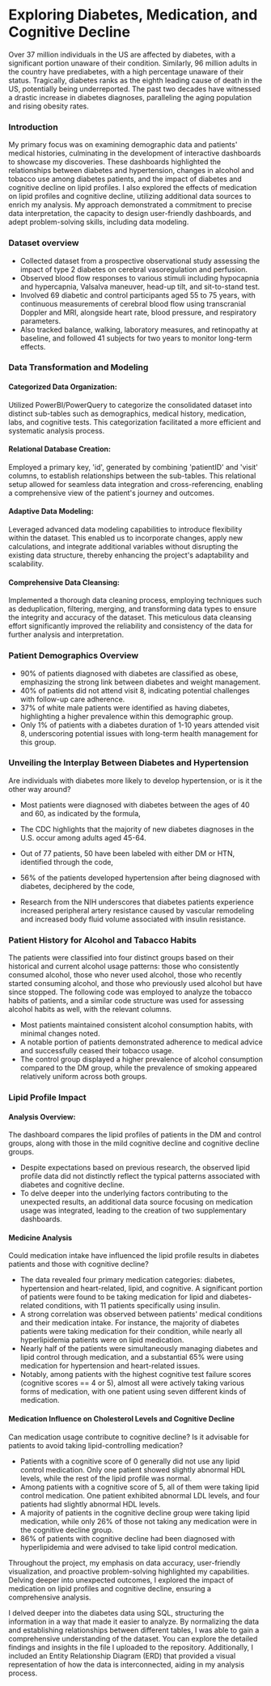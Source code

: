 # Exploring Diabetes, Medication, and Cognitive Decline

Over 37 million individuals in the US are affected by diabetes, with a significant portion unaware of their condition. Similarly, 96 million adults in the country have prediabetes, with a high percentage unaware of their status. Tragically, diabetes ranks as the eighth leading cause of death in the US, potentially being underreported. The past two decades have witnessed a drastic increase in diabetes diagnoses, paralleling the aging population and rising obesity rates.



### Introduction
My primary focus was on examining demographic data and patients' medical histories, culminating in the development of interactive dashboards to showcase my discoveries. These dashboards highlighted the relationships between diabetes and hypertension, changes in alcohol and tobacco use among diabetes patients, and the impact of diabetes and cognitive decline on lipid profiles. I also explored the effects of medication on lipid profiles and cognitive decline, utilizing additional data sources to enrich my analysis. My approach demonstrated a commitment to precise data interpretation, the capacity to design user-friendly dashboards, and adept problem-solving skills, including data modeling.

### Dataset overview
* Collected dataset from a prospective observational study assessing the impact of type 2 diabetes on cerebral vasoregulation and perfusion.
* Observed blood flow responses to various stimuli including hypocapnia and hypercapnia, Valsalva maneuver, head-up tilt, and sit-to-stand test.
* Involved 69 diabetic and control participants aged 55 to 75 years, with continuous measurements of cerebral blood flow using transcranial Doppler and MRI, alongside heart rate, blood pressure, and respiratory parameters.
* Also tracked balance, walking, laboratory measures, and retinopathy at baseline, and followed 41 subjects for two years to monitor long-term effects.
  
### Data Transformation and Modeling 

#### Categorized Data Organization: 
Utilized PowerBI/PowerQuery to categorize the consolidated dataset into distinct sub-tables such as demographics, medical history, medication, labs, and cognitive tests. This categorization facilitated a more efficient and systematic analysis process.
#### Relational Database Creation:
Employed a primary key, 'id', generated by combining 'patientID' and 'visit' columns, to establish relationships between the sub-tables. This relational setup allowed for seamless data integration and cross-referencing, enabling a comprehensive view of the patient's journey and outcomes.
#### Adaptive Data Modeling:
Leveraged advanced data modeling capabilities to introduce flexibility within the dataset. This enabled us to incorporate changes, apply new calculations, and integrate additional variables without disrupting the existing data structure, thereby enhancing the project's adaptability and scalability.


#### Comprehensive Data Cleansing: 
Implemented a thorough data cleaning process, employing techniques such as deduplication, filtering, merging, and transforming data types to ensure the integrity and accuracy of the dataset. This meticulous data cleansing effort significantly improved the reliability and consistency of the data for further analysis and interpretation.

### Patient Demographics Overview
* 90% of patients diagnosed with diabetes are classified as obese, emphasizing the strong link between diabetes and weight management.
* 40% of patients did not attend visit 8, indicating potential challenges with follow-up care adherence.
* 37% of white male patients were identified as having diabetes, highlighting a higher prevalence within this demographic group.
* Only 1% of patients with a diabetes duration of 1-10 years attended visit 8, underscoring potential issues with long-term health management for this group.


### Unveiling the Interplay Between Diabetes and Hypertension

Are individuals with diabetes more likely to develop hypertension, or is it the other way around?
* Most patients were diagnosed with diabetes between the ages of 40 and 60, as indicated by the formula,

* The CDC highlights that the majority of new diabetes diagnoses in the U.S. occur among adults aged 45-64.
* Out of 77 patients, 50 have been labeled with either DM or HTN, identified through the code, 

* 56% of the patients developed hypertension after being diagnosed with diabetes, deciphered by the code,

* Research from the NIH underscores that diabetes patients experience increased peripheral artery resistance caused by vascular remodeling and increased body fluid volume associated with insulin resistance.

### Patient History for Alcohol and Tabacco Habits

The patients were classified into four distinct groups based on their historical and current alcohol usage patterns: those who consistently consumed alcohol, those who never used alcohol, those who recently started consuming alcohol, and those who previously used alcohol but have since stopped. 
The following code was employed to analyze the tobacco habits of patients, and a similar code structure was used for assessing alcohol habits as well, with the relevant columns.

* Most patients maintained consistent alcohol consumption habits, with minimal changes noted. 
* A notable portion of patients demonstrated adherence to medical advice and successfully ceased their tobacco usage. 
* The control group displayed a higher prevalence of alcohol consumption compared to the DM group, while the prevalence of smoking appeared relatively uniform across both groups.

### Lipid Profile Impact


#### Analysis Overview: 
The dashboard compares the lipid profiles of patients in the DM and control groups, along with those in the mild cognitive decline and cognitive decline groups.
* Despite expectations based on previous research, the observed lipid profile data did not distinctly reflect the typical patterns associated with diabetes and cognitive decline. 
* To delve deeper into the underlying factors contributing to the unexpected results, an additional data source focusing on medication usage was integrated, leading to the creation of two supplementary dashboards.

#### Medicine Analysis

Could medication intake have influenced the lipid profile results in diabetes patients and those with cognitive decline?
* The data revealed four primary medication categories: diabetes, hypertension and heart-related, lipid, and cognitive. A significant portion of patients were found to be taking medication for lipid and diabetes-related conditions, with 11 patients specifically using insulin.
* A strong correlation was observed between patients' medical conditions and their medication intake. For instance, the majority of diabetes patients were taking medication for their condition, while nearly all hyperlipidemia patients were on lipid medication.
* Nearly half of the patients were simultaneously managing diabetes and lipid control through medication, and a substantial 65% were using medication for hypertension and heart-related issues.
* Notably, among patients with the highest cognitive test failure scores (cognitive scores == 4 or 5), almost all were actively taking various forms of medication, with one patient using seven different kinds of medication.

#### Medication Influence on Cholesterol Levels and Cognitive Decline

Can medication usage contribute to cognitive decline? 
Is it advisable for patients to avoid taking lipid-controlling medication?
* Patients with a cognitive score of 0 generally did not use any lipid control medication. Only one patient showed slightly abnormal HDL levels, while the rest of the lipid profile was normal.
* Among patients with a cognitive score of 5, all of them were taking lipid control medication. One patient exhibited abnormal LDL levels, and four patients had slightly abnormal HDL levels.
* A majority of patients in the cognitive decline group were taking lipid medication, while only 26% of those not taking any medication were in the cognitive decline group.
* 86% of patients with cognitive decline had been diagnosed with hyperlipidemia and were advised to take lipid control medication.

Throughout the project, my emphasis on data accuracy, user-friendly visualization, and proactive problem-solving highlighted my capabilities. Delving deeper into unexpected outcomes, I explored the impact of medication on lipid profiles and cognitive decline, ensuring a comprehensive analysis.

I delved deeper into the diabetes data using SQL, structuring the information in a way that made it easier to analyze. By normalizing the data and establishing relationships between different tables, I was able to gain a comprehensive understanding of the dataset. You can explore the detailed findings and insights in the file I uploaded to the repository. Additionally, I included an Entity Relationship Diagram (ERD) that provided a visual representation of how the data is interconnected, aiding in my analysis process.





